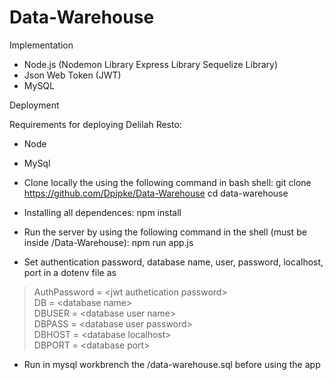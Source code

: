 # Data-Warehouse

Implementation

- Node.js
    (Nodemon Library
    Express Library
    Sequelize Library)
- Json Web Token (JWT)
- MySQL



Deployment

Requirements for deploying Delilah Resto:

- Node
- MySql
- Clone locally the using the following command in bash shell: git clone https://github.com/Dpipke/Data-Warehouse
cd data-warehouse

- Installing all dependences: npm install

- Run the server by using the following command in the shell (must be inside /Data-Warehouse): npm run app.js
- Set authentication password, database name, user, password, localhost, port in a dotenv file as

>AuthPassword = \<jwt authetication password>  
>DB = \<database name>  
>DBUSER = \<database user name>  
>DBPASS = \<database user password>  
>DBHOST = \<database localhost>  
>DBPORT = \<database port>  


- Run in mysql workbrench the /data-warehouse.sql before using the app

